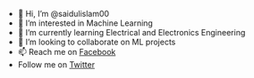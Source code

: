 - 👋 Hi, I’m @saidulislam00
- 👀 I’m interested in Machine Learning
- 🌱 I’m currently learning Electrical and Electronics Engineering
- 💞️ I’m looking to collaborate on ML projects
- 📫 Reach me on [Facebook](https://www.facebook.com/profile.php?id=100021414514349)
- Follow me on [Twitter](https://twitter.com/MdSaidulislam43)

<!---
saidulislam00/saidulislam00 is a ✨ special ✨ repository because its `README.md` (this file) appears on your GitHub profile.
You can click the Preview link to take a look at your changes.
--->
